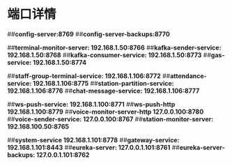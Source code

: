 # 端口详情
 
 ##**config-server:8769**
 ##**config-server-backups:8770**
 
 
 ##**terminal-monitor-server:  192.168.1.50:8766**
  ##**kafka-sender-service:     192.168.1.50:8768**
  ##**kafka-consumer-service:   192.168.1.50:8773**
  ##**gas-service:          192.168.1.50:8774**

  
  
  
  ##**staff-group-terminal-service:   192.168.1.106:8772**
 ##**attendance-service:   192.168.1.106:8775**
 ##**station-partition-service:  192.168.1.106:8776**
 ##**chat-message-service:  192.168.1.106:8777**
   
 
 ##**ws-push-service:  192.168.1.100:8771**
  ##**ws-push-http      192.168.1.100:8779**
 ##**voice-monitor-server-http  127.0.0.100:8780** 
 ##**voice-sender-service:     127.0.0.100:8767**
 ##**station-monitor-server:   192.168.100.50:8765**
 
   
   
 ##**system-service            192.168.1.101:8778** 
 ##**gateway-service:          192.168.1.101:8443** 
 ##**eureka-server:            127.0.0.1.101:8761**
 ##**eureka-server-backups:    127.0.0.1.101:8762**
 
 
 

 
 
 

 


